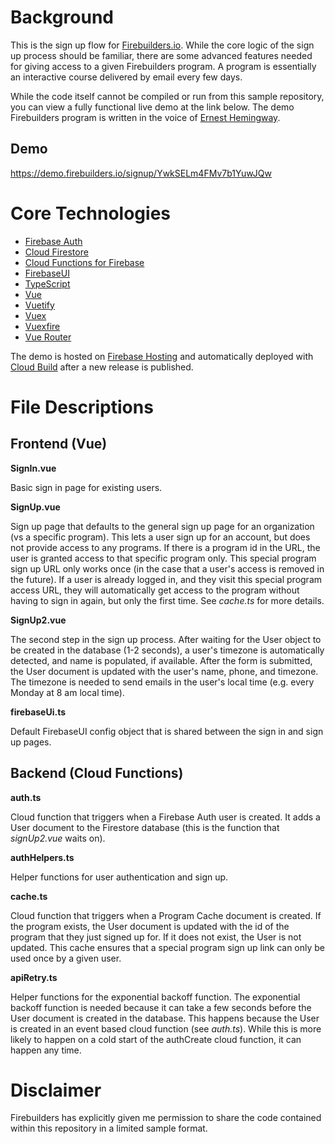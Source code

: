 # Background
This is the sign up flow for [Firebuilders.io](http://firebuilders.io). While the core logic of the sign up process should be familiar, there are some advanced features needed for giving access to a given Firebuilders program. A program is essentially an interactive course delivered by email every few days.

While the code itself cannot be compiled or run from this sample repository, you can view a fully functional live demo at the link below. The demo Firebuilders program is written in the voice of [Ernest Hemingway](https://en.wikipedia.org/wiki/Ernest_Hemingway).

## Demo
https://demo.firebuilders.io/signup/YwkSELm4FMv7b1YuwJQw

# Core Technologies

- [Firebase Auth](https://firebase.google.com/docs/auth)
- [Cloud Firestore](https://firebase.google.com/docs/firestore)
- [Cloud Functions for Firebase](https://firebase.google.com/docs/functions)
- [FirebaseUI](https://firebase.google.com/docs/auth/web/firebaseui)
- [TypeScript](https://www.typescriptlang.org/)
- [Vue](https://vuejs.org/)
- [Vuetify](https://vuetifyjs.com/en/)
- [Vuex](https://vuex.vuejs.org/)
- [Vuexfire](https://vuefire.vuejs.org/vuexfire/)
- [Vue Router](https://router.vuejs.org/)

The demo is hosted on [Firebase Hosting](https://firebase.google.com/docs/hosting) and automatically deployed with [Cloud Build](https://cloud.google.com/build) after a new release is published.

# File Descriptions

## Frontend (Vue)
**SignIn.vue**

Basic sign in page for existing users.

**SignUp.vue**

Sign up page that defaults to the general sign up page for an organization (vs a specific program). This lets a user sign up for an account, but does not provide access to any programs. If there is a program id in the URL, the user is granted access to that specific program only. This special program sign up URL only works once (in the case that a user's access is removed in the future). If a user is already logged in, and they visit this special program access URL, they will automatically get access to the program without having to sign in again, but only the first time. See *cache.ts* for more details.

**SignUp2.vue**

The second step in the sign up process. After waiting for the User object to be created in the database (1-2 seconds), a user's timezone is automatically detected, and name is populated, if available. After the form is submitted, the User document is updated with the user's name, phone, and timezone. The timezone is needed to send emails in the user's local time (e.g. every Monday at 8 am local time).

**firebaseUi.ts**

Default FirebaseUI config object that is shared between the sign in and sign up pages.

## Backend (Cloud Functions)
**auth.ts**

Cloud function that triggers when a Firebase Auth user is created. It adds a User document to the Firestore database (this is the function that *signUp2.vue* waits on).

**authHelpers.ts**

Helper functions for user authentication and sign up.

**cache.ts**

Cloud function that triggers when a Program Cache document is created. If the program exists, the User document is updated with the id of the program that they just signed up for. If it does not exist, the User is not updated. This cache ensures that a special program sign up link can only be used once by a given user.

**apiRetry.ts**

Helper functions for the exponential backoff function. The exponential backoff function is needed because it can take a few seconds before the User document is created in the database. This happens because the User is created in an event based cloud function (see *auth.ts*). While this is more likely to happen on a cold start of the authCreate cloud function, it can happen any time.

# Disclaimer
Firebuilders has explicitly given me permission to share the code contained within this repository in a limited sample format.
